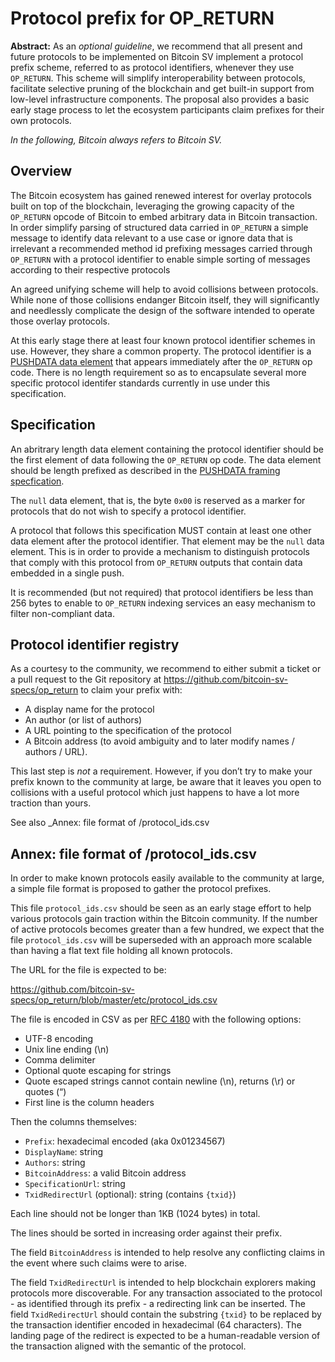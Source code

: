 # Protocol prefix for OP_RETURN

**Abstract:** As an _optional guideline_, we recommend that all present and future protocols to be implemented on Bitcoin SV implement a protocol prefix scheme, referred to as protocol identifiers, whenever they use `OP_RETURN`. This scheme will simplify interoperability between protocols, facilitate selective pruning of the blockchain and get built-in support from low-level infrastructure components. The proposal also provides a basic early stage process to let the ecosystem participants claim prefixes for their own protocols.

_In the following, Bitcoin always refers to Bitcoin SV._


## Overview

The Bitcoin ecosystem has gained renewed interest for overlay protocols built on top of the blockchain, leveraging the growing capacity of the `OP_RETURN` opcode of Bitcoin to embed arbitrary data in Bitcoin transaction. In order simplify parsing of structured data carried in `OP_RETURN` a simple message to identify data relevant to a use case or ignore data that is irrelevant a recommended method id prefixing messages carried through `OP_RETURN` with a protocol identifier to enable simple sorting of messages according to their respective protocols

An agreed unifying scheme will help to avoid collisions between protocols. While none of those collisions endanger Bitcoin itself, they will significantly and needlessly complicate the design of the software intended to operate those overlay protocols.

At this early stage there at least four known protocol identifier schemes in use. However, they share a common property.  The protocol identifier is a [PUSHDATA data element](./01-PUSHDATA-data-element-framing.md) that appears immediately after the `OP_RETURN` op code. There is no length requirement so as to encapsulate several more specific protocol identifer standards currently in use under this specification.

## Specification

An abritrary length data element containing the protocol identifier should be the first element of data following the `OP_RETURN` op code. The data element should be length prefixed as described in the [PUSHDATA framing specfication](01-PUSHDATA-data-element-framing.md).

The `null` data element, that is, the byte `0x00` is reserved as a marker for protocols that do not wish to specify a protocol identifier.

A protocol that follows this specification MUST contain at least one other data element after the protocol identifier.  That element may be the `null` data element.  This is in order to provide a mechanism to distinguish protocols that comply with this protocol from `OP_RETURN` outputs that contain data embedded in a single push.

It is recommended (but not required) that protocol identifiers be less than 256 bytes to enable to `OP_RETURN` indexing services an easy mechanism to filter non-compliant data.

## Protocol identifier registry

As a courtesy to the community, we recommend to either submit a ticket or a pull request to the Git repository at https://github.com/bitcoin-sv-specs/op_return to claim your prefix with:

* A display name for the protocol
* An author (or list of authors)
* A URL pointing to the specification of the protocol
* A Bitcoin address (to avoid ambiguity and to later modify names / authors / URL).

This last step is _not_ a requirement. However, if you don’t try to make your prefix known to the community at large, be aware that it leaves you open to collisions with a useful protocol which just happens to have a lot more traction than yours.

See also _Annex: file format of /protocol_ids.csv

## Annex: file format of /protocol_ids.csv

In order to make known protocols easily available to the community at large, a simple file format is proposed to gather the protocol prefixes. 

This file `protocol_ids.csv` should be seen as an early stage effort to help various protocols gain traction within the Bitcoin community. If the number of active protocols becomes greater than a few hundred, we expect that the file `protocol_ids.csv` will be superseded with an approach more scalable than having a flat text file holding all known protocols.

The URL for the file is expected to be:

https://github.com/bitcoin-sv-specs/op_return/blob/master/etc/protocol_ids.csv 

The file is encoded in CSV as per [RFC 4180](https://tools.ietf.org/html/rfc4180) with the following options:

* UTF-8 encoding
* Unix line ending (\n)
* Comma delimiter
* Optional quote escaping for strings
* Quote escaped strings cannot contain newline (\n), returns (\r) or quotes (“)
* First line is the column headers

Then the columns themselves:

* `Prefix`: hexadecimal encoded (aka 0x01234567)
* `DisplayName`: string
* `Authors`: string
* `BitcoinAddress`: a valid Bitcoin address
* `SpecificationUrl`: string
* `TxidRedirectUrl` (optional): string (contains `{txid}`)

Each line should not be longer than 1KB (1024 bytes) in total.

The lines should be sorted in increasing order against their prefix.

The field `BitcoinAddress` is intended to help resolve any conflicting claims in the event where such claims were to arise.

The field `TxidRedirectUrl` is intended to help blockchain explorers making protocols more discoverable. For any transaction associated to the protocol - as identified through its prefix - a redirecting link can be inserted. The field `TxidRedirectUrl` should contain the substring `{txid}` to be replaced by the transaction identifier encoded in hexadecimal (64 characters). The landing page of the redirect is expected to be a human-readable version of the transaction aligned with the semantic of the protocol.
